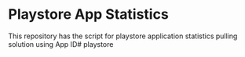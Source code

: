 # Playstore App Statistics

This repository has the script for playstore application statistics pulling solution using App ID# playstore
